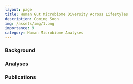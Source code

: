 ```yaml
---
layout: page
title: Human Gut Microbiome Diversity Across Lifestyles
description: Coming Soon
img: /assets/img/1.png
importance: 9
category: Human Microbiome Analyses
---
```


### Background

### Analyses

### Publications